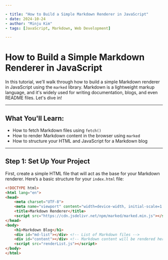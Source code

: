 ```yaml
---

- title: "How to Build a Simple Markdown Renderer in JavaScript"
- date: 2024-10-24
- author: "Minju Kim"
- tags: [JavaScript, Markdown, Web Development]

---
```


# How to Build a Simple Markdown Renderer in JavaScript

In this tutorial, we’ll walk through how to build a simple Markdown renderer in JavaScript using the `marked` library. Markdown is a lightweight markup language, and it's widely used for writing documentation, blogs, and even README files. Let's dive in!

---

## What You'll Learn:

- How to fetch Markdown files using `fetch()`
- How to render Markdown content in the browser using `marked`
- How to structure your HTML and JavaScript for a Markdown blog

---

## Step 1: Set Up Your Project

First, create a simple HTML file that will act as the base for your Markdown renderer. Here’s a basic structure for your `index.html` file:

```html
<!DOCTYPE html>
<html lang="en">
<head>
    <meta charset="UTF-8">
    <meta name="viewport" content="width=device-width, initial-scale=1.0">
    <title>Markdown Renderer</title>
    <script src="https://cdn.jsdelivr.net/npm/marked/marked.min.js"></script>
</head>
<body>
    <h1>Markdown Blog</h1>
    <div id="md-list"></div> <!-- List of Markdown files -->
    <div id="content"></div> <!-- Markdown content will be rendered here -->
    <script src="renderList.js"></script>
</body>
</html>
```
